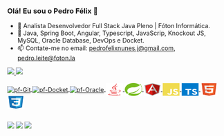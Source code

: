 ### Olá! Eu sou o Pedro Félix 👋

- 🔭 Analista Desenvolvedor Full Stack Java Pleno | Fóton Informática.
- 🌱 Java, Spring Boot, Angular, Typescript, JavaScrip, Knockout JS, MySQL, Oracle Database, DevOps e Docket.
- 📫 Contate-me no email: pedrofelixnunes.j@gmail.com, pedro.leite@foton.la

<div>
  <a href="https://github.com/pedrofnj">
  <img height="150em" src="https://github-readme-stats.vercel.app/api?username=pedrofnj&show_icons=true&theme=dark&include_all_commits=true&count_private=true"/>
  <img height="150em" src="https://github-readme-stats.vercel.app/api/top-langs/?username=pedrofnj&layout=compact&langs_count=7&theme=dark"/>
</div>
  
<div style="display: inline_block"><br>
  <img align="center" alt="pf-Git" height="70" width="70" src="https://cdn.jsdelivr.net/gh/devicons/devicon/icons/git/git-original-wordmark.svg" />
  <img align="center" alt="pf-Docket" height="70" width="70" src="https://cdn.jsdelivr.net/gh/devicons/devicon/icons/docker/docker-original-wordmark.svg" />
  <img align="center" alt="pf-Oracle" height="60" width="60" src="https://cdn.jsdelivr.net/gh/devicons/devicon/icons/oracle/oracle-original.svg">        
  <img align="center" alt="pf-Java" height="30" width="40" src="https://github.com/devicons/devicon/blob/master/icons/java/java-plain.svg">
  <img align="center" alt="pf-spring" height="30" width="40" src="https://github.com/devicons/devicon/blob/master/icons/spring/spring-original.svg">
  <img align="center" alt="pf-angular" height="30" width="40" src="https://github.com/devicons/devicon/blob/master/icons/angularjs/angularjs-original.svg">
  <img align="center" alt="pf-Js" height="30" width="40" src="https://raw.githubusercontent.com/devicons/devicon/master/icons/javascript/javascript-plain.svg">
  <img align="center" alt="pf-Ts" height="30" width="40" src="https://raw.githubusercontent.com/devicons/devicon/master/icons/typescript/typescript-plain.svg">
  <img align="center" alt="pf-HTML" height="30" width="40" src="https://raw.githubusercontent.com/devicons/devicon/master/icons/html5/html5-original.svg">
  <img align="center" alt="pf-CSS" height="30" width="40" src="https://raw.githubusercontent.com/devicons/devicon/master/icons/css3/css3-original.svg">
</div>

##
  
<div> 
  <a href="https://instagram.com/pedroo_feelixx" target="_blank"><img src="https://img.shields.io/badge/-Instagram-%23E4405F?style=for-the-badge&logo=instagram&logoColor=white" target="_blank"></a>
  <a href = "mailto:pedrofelixnunes.j@gmail.com"><img src="https://img.shields.io/badge/-Gmail-%23333?style=for-the-badge&logo=gmail&logoColor=white" target="_blank"></a>
  <a href="https://www.linkedin.com/in/pedro-félix-48378610a" target="_blank"><img src="https://img.shields.io/badge/-LinkedIn-%230077B5?style=for-the-badge&logo=linkedin&logoColor=white" target="_blank"></a> 
</div>
